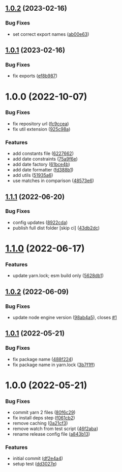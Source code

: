## [1.0.2](https://github.com/welingtonms/xb-date/compare/v1.0.1...v1.0.2) (2023-02-16)


### Bug Fixes

* set correct export names ([ab00e63](https://github.com/welingtonms/xb-date/commit/ab00e63c64906a6ec73e59127ea557de10a11c35))

## [1.0.1](https://github.com/welingtonms/xb-date/compare/v1.0.0...v1.0.1) (2023-02-16)


### Bug Fixes

* fix exports ([ef8b987](https://github.com/welingtonms/xb-date/commit/ef8b987e051f301c639431a35e729311ba5fffd0))

# 1.0.0 (2022-10-07)


### Bug Fixes

* fix repository url ([fc9ccea](https://github.com/welingtonms/xb-date/commit/fc9ccea19c56d56db21754b7f70907aaa70c7ab3))
* fix util extension ([925c98a](https://github.com/welingtonms/xb-date/commit/925c98a215201737ca415396425b08b33087c69f))


### Features

* add constants file ([6227662](https://github.com/welingtonms/xb-date/commit/62276627ac0e1c744b9a11187cc87ec65e381b42))
* add date constraints ([75a9f6e](https://github.com/welingtonms/xb-date/commit/75a9f6ef1b8b3e3f24373255308cd86ad5bc3dee))
* add date factory ([61bce4b](https://github.com/welingtonms/xb-date/commit/61bce4becc93727a27ed0f6968b9d7f2ff2f6f89))
* add date formatter ([fd388b1](https://github.com/welingtonms/xb-date/commit/fd388b1297a3d7defb79da62f77cd16b24fbabb3))
* add utils ([51935a6](https://github.com/welingtonms/xb-date/commit/51935a6f3bc8228305b6c2bdd59336754abf15e5))
* use matches in comparison ([48573e6](https://github.com/welingtonms/xb-date/commit/48573e63eadd30dc763383480bc1d8f1a89a175f))

## [1.1.1](https://github.com/welingtonms/library/compare/v1.1.0...v1.1.1) (2022-06-20)


### Bug Fixes

* config updates ([8922cda](https://github.com/welingtonms/library/commit/8922cda87d80f4678b915496980809f6b958fe36))
* publish full dist folder [skip ci] ([43db2dc](https://github.com/welingtonms/library/commit/43db2dc70c3e64ff3cf30cba8a3167a1db1789d7))

# [1.1.0](https://github.com/welingtonms/library/compare/v1.0.2...v1.1.0) (2022-06-17)


### Features

* update yarn.lock; esm build only ([5628db1](https://github.com/welingtonms/library/commit/5628db1a357aeec541616d6a35166b904354ad84))

## [1.0.2](https://github.com/welingtonms/library/compare/v1.0.1...v1.0.2) (2022-06-09)


### Bug Fixes

* update node engine version ([98ab4a5](https://github.com/welingtonms/library/commit/98ab4a571ed3be7cebc8078ed9707449277207a0)), closes [#1](https://github.com/welingtonms/library/issues/1)

## [1.0.1](https://github.com/welingtonms/library/compare/v1.0.0...v1.0.1) (2022-05-21)


### Bug Fixes

* fix package name ([488f224](https://github.com/welingtonms/library/commit/488f224bec331978d5a8dbdff649398d34ac96f7))
* fix package name in yarn.lock ([3b7f1ff](https://github.com/welingtonms/library/commit/3b7f1ff38c6cb949097760db17c87e96a1a8ef83))

# 1.0.0 (2022-05-21)


### Bug Fixes

* commit yarn 2 files ([80f6c29](https://github.com/welingtonms/library/commit/80f6c296877447c853846cb34e95592ebdaa46bd))
* fix install deps step ([f061cb2](https://github.com/welingtonms/library/commit/f061cb28a7a059d30493da2c60f7f36ec64001d4))
* remove caching ([0a21cf3](https://github.com/welingtonms/library/commit/0a21cf36776dacb64576c5218c6a1577afa0324c))
* remove watch from test script ([46f2aba](https://github.com/welingtonms/library/commit/46f2aba643785fef4e3eaad188b0a880853ae949))
* rename release config file ([a843b13](https://github.com/welingtonms/library/commit/a843b13c98524fd3b9cc1ea505547067cfcc6175))


### Features

* initial commit ([df2e4a4](https://github.com/welingtonms/library/commit/df2e4a4892a9ce8b6a2bd97b3089a6641344488c))
* setup test ([dd3027e](https://github.com/welingtonms/library/commit/dd3027e209b0433b263d378709f15bc07fd6249d))
